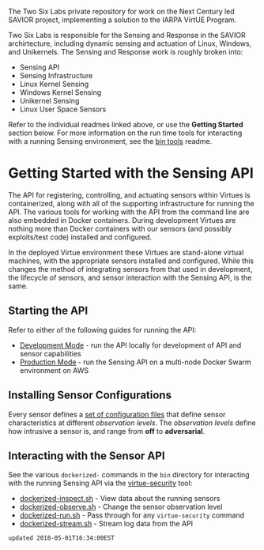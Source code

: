 
The Two Six Labs private repository for work on the Next Century led SAVIOR project, implementing a solution to the IARPA VirtUE Program.

Two Six Labs is responsible for the Sensing and Response in the SAVIOR archirtecture, including dynamic sensing and actuation of Linux, Windows, and Unikernels. The Sensing and Response work is roughly broken into:

 - Sensing API
 - Sensing Infrastructure
 - Linux Kernel Sensing
 - Windows Kernel Sensing
 - Unikernel Sensing
 - Linux User Space Sensors

Refer to the individual readmes linked above, or use the **Getting Started** section below. For more information on the run time tools for interacting with a running Sensing environment, see the [bin tools](bin/readme.md) readme.

# Getting Started with the Sensing API

The API for registering, controlling, and actuating sensors within Virtues is containerized, along with all of the supporting infrastructure for running the API. The various tools for working with the API from the command line are also embedded in Docker containers. During development Virtues are nothing more than Docker containers with our sensors (and possibly exploits/test code) installed and configured. 

In the deployed Virtue environment these Virtues are stand-alone virtual machines, with the appropriate sensors installed and configured. While this changes the method of integrating sensors from that used in development, the lifecycle of sensors, and sensor interaction with the Sensing API, is the same.


## Starting the API

Refer to either of the following guides for running the API:

 - [Development Mode](dev.md) - run the API locally for development of API and sensor capabilities
 - [Production Mode](swarm.md) - run the Sensing API on a multi-node Docker Swarm environment on AWS

## Installing Sensor Configurations

Every sensor defines a [set of configuration files](sensors/readme.md#configuring-sensors) that define sensor characteristics at different _observation levels_. The _observation levels_ define how intrusive a sensor is, and range from **off** to **adversarial**.



## Interacting with the Sensor API

See the various `dockerized-` commands in the `bin` directory for interacting with the running Sensing API via the [virtue-security](control/virtue-security) tool:

 - [dockerized-inspect.sh](bin/readme.md#dockerized-inspectsh) - View data about the running sensors
 - [dockerized-observe.sh](bin/readme.md#dockerized-observesh) - Change the sensor observation level
 - [dockerized-run.sh](bin/readme.md#dockerized-runsh) - Pass through for any `virtue-security` command
 - [dockerized-stream.sh](bin/readme.md#dockerized-streamsh) - Stream log data from the API



`updated 2018-05-01T16:34:00EST`
